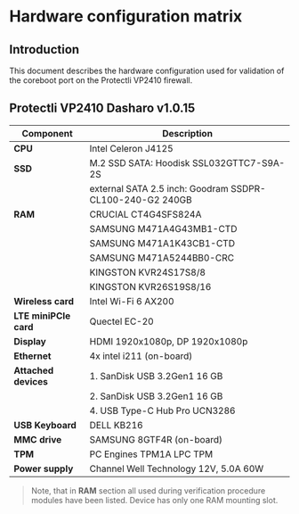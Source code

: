 # Hardware configuration matrix

## Introduction

This document describes the hardware configuration used for validation of the
coreboot port on the Protectli VP2410 firewall.

## Protectli VP2410 Dasharo v1.0.15

| Component              | Description                                              |
|------------------------|----------------------------------------------------------|
| **CPU**                | Intel Celeron J4125                                      |
| **SSD**                | M.2 SSD SATA: Hoodisk SSL032GTTC7-S9A-2S                 |
|                        | external SATA 2.5 inch: Goodram SSDPR-CL100-240-G2 240GB |
| **RAM**                | CRUCIAL CT4G4SFS824A                                     |
|                        | SAMSUNG M471A4G43MB1-CTD                                 |
|                        | SAMSUNG M471A1K43CB1-CTD                                 |
|                        | SAMSUNG M471A5244BB0-CRC                                 |
|                        | KINGSTON KVR24S17S8/8                                    |
|                        | KINGSTON KVR26S19S8/16                                   |
| **Wireless card**      | Intel Wi-Fi 6 AX200                                      |
| **LTE miniPCIe card**  | Quectel EC-20                                            |
| **Display**            | HDMI 1920x1080p, DP 1920x1080p                           |
| **Ethernet**           | 4x intel i211 (on-board)                                 |
| **Attached devices**   | 1. SanDisk USB 3.2Gen1 16 GB                             |
|                        | 2. SanDisk USB 3.2Gen1 16 GB                             |
|                        | 4. USB Type-C Hub Pro UCN3286                            |
| **USB Keyboard**       | DELL KB216                                               |
| **MMC drive**          | SAMSUNG 8GTF4R (on-board)                                |
| **TPM**                | PC Engines TPM1A LPC TPM                                 |
| **Power supply**       | Channel Well Technology 12V, 5.0A 60W                    |

> Note, that in **RAM** section all used during verification procedure modules
> have been listed. Device has only one RAM mounting slot.

